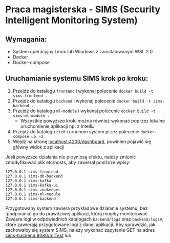 # Praca magisterska - SIMS (Security Intelligent Monitoring System) 


## Wymagania:
* System operacyjny Linux lub Windows z zainstalowanym WSL 2.0
* Docker
* Docker-compose

## Uruchamianie systemu SIMS krok po kroku:
1. Przejdź do katalogu `frontend` i wykonaj polecenie `docker build -t sims-frontend .`
2. Przejdź do katalogu `backend` i wykonaj polecenie `docker build -t sims-backend .`
3. Przejdź do katalogu `ml-module` i wykonaj polecenie `docker build -t sims-ml-module .`
   * Wszystkie powyższe kroki można również wykonać poprzez lokalne uruchomienie aplikacji np. z IntelliJ
4. Przejdź do katalogu `cicd` i uruchom system przez polecenie `docker-compose up -d`
5. Wejdź na stronę [localhost:4200/dashboard](localhost:4200/dashboard), powinien pojawić się główny widok z aplikacji

Jeśli powyższe działania nie przyniosą efektu, należy zmienić zmodyfikować plik etc/hosts, aby zawierał poniższe wpisy:
```
127.0.0.1 sims-frontend
127.0.0.1 sims-db-backend
127.0.0.1 sims-kafka
127.0.0.1 sims-kafka-ui
127.0.0.1 sims-zookeeper
127.0.0.1 sims-ml-module
127.0.0.1 sims-backend
```

Przygotowany system zawiera przykładowe działanie systemu, bez 'podpinania' go do prawdziwej aplikacji, którą mogłby monitorować.
Zawiera logi w odpowiednich katalogach `backend/logs` oraz `backend/logsV`, które zawierają przygotowane logi z danej aplikacji.
Aby sprawdzić, jak zachowałby się system SIMS, należy wykonać zapytanie GET na adres [sims-backend:8080/mlTest](sims-backend:8080/mmlTest)
lub 


